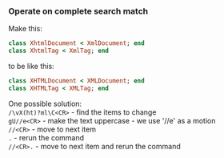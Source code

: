 ### Operate on complete search match

Make this:

```ruby
class XhtmlDocument < XmlDocument; end
class XhtmlTag < XmlTag; end
```
to be like this:

```ruby
class XHTMLDocument < XMLDocument; end
class XHTMLTag < XMLTag; end
```

One possible solution:  
`/\vX(ht)?ml\C<CR>` - find the items to change  
`gU//e<CR>` - make the text uppercase - we use '//e' as a motion  
`//<CR>` - move to next item  
`.` - rerun the command  
`//<CR>.` - move to next item and rerun the command  
